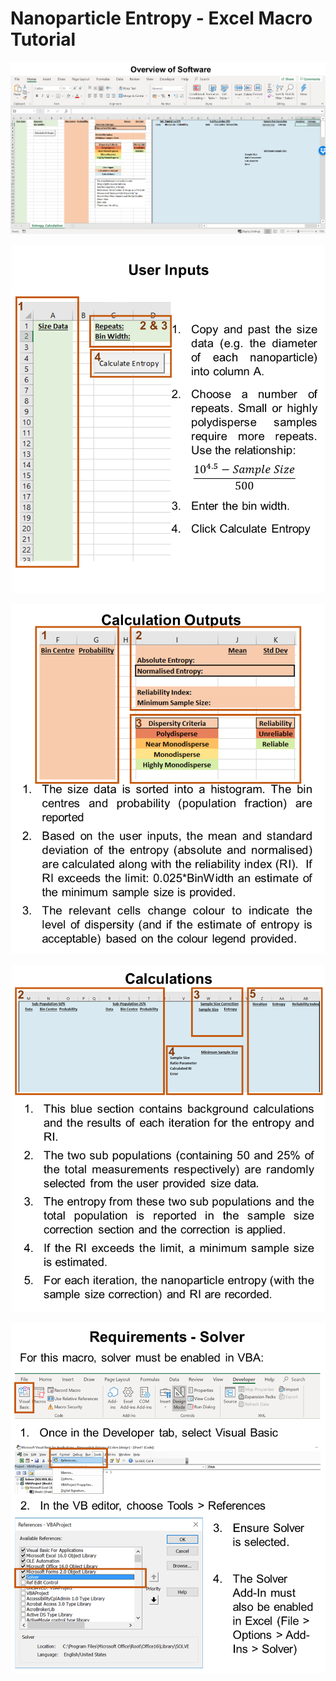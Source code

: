 # Nanoparticle Entropy - Excel Macro Tutorial


<p align="center">
    <img src="https://raw.githubusercontent.com/adrena-lab/Nanoparticle_Entropy/Excel-Macro/Figures/Excel1.png?token=ALJSGH6DNQVKXA4WBGOAXXK6OZUL6" width="600">
</p>

<p align="center">
    <img src="https://raw.githubusercontent.com/adrena-lab/Nanoparticle_Entropy/Excel-Macro/Figures/Excel2.png?token=ALJSGH5EKBWSIJU7R6QSGUS6OZUAQ" width="600">
</p>

<p align="center">
    <img src="https://raw.githubusercontent.com/adrena-lab/Nanoparticle_Entropy/Excel-Macro/Figures/Excel3.png?token=ALJSGHZCQZGOLLZGBAEPPIC6OZUB6" width="600">
</p>

<p align="center">
    <img src="https://raw.githubusercontent.com/adrena-lab/Nanoparticle_Entropy/Excel-Macro/Figures/Excel4.png?token=ALJSGH3ZZVUDDNEZVYRJG7C6OZUDE" width="600">
</p>

<p align="center">
    <img src="https://raw.githubusercontent.com/adrena-lab/Nanoparticle_Entropy/Excel-Macro/Figures/Excel5.png?token=ALJSGH7MFLIK2GPL6ZVWR3C6OZUEQ" width="600">
</p>
